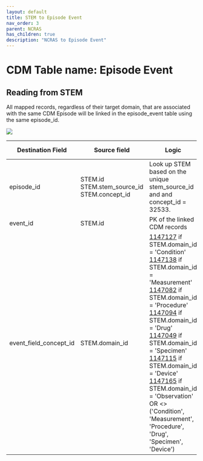 ```yaml
---
layout: default
title: STEM to Episode Event
nav_order: 3
parent: NCRAS
has_children: true
description: "NCRAS to Episode Event"
---
```


# CDM Table name: Episode Event

## Reading from STEM

All mapped records, regardless of their target domain, that are associated with the same CDM Episode will be linked in the episode_event table using the same episode_id.

![](images/ukb_cancer_stem_to_episode_event.png)

| Destination Field | Source field | Logic | Comment field | 
| --- | --- | --- | --- |
| episode_id | STEM.id<br>STEM.stem_source_id<br>STEM.concept_id | Look up STEM based on the unique stem_source_id and and concept_id = 32533. | | 
| event_id | STEM.id | PK of the linked CDM records | |
| event_field_concept_id | STEM.domain_id | [1147127](https://athena.ohdsi.org/search-terms/terms/1147127) if STEM.domain_id = 'Condition'<br>[1147138](https://athena.ohdsi.org/search-terms/terms/1147138) if STEM.domain_id = 'Measurement'<br>[1147082](https://athena.ohdsi.org/search-terms/terms/1147082) if STEM.domain_id = 'Procedure'<br>[1147094](https://athena.ohdsi.org/search-terms/terms/1147094) if STEM.domain_id = 'Drug'<br>[1147049](https://athena.ohdsi.org/search-terms/terms/1147049) if STEM.domain_id = 'Specimen'<br>[1147115](https://athena.ohdsi.org/search-terms/terms/1147115) if STEM.domain_id = 'Device'<br>[1147165](https://athena.ohdsi.org/search-terms/terms/1147165) if STEM.domain_id = 'Observation' OR <> ('Condition', 'Measurement', 'Procedure', 'Drug', 'Specimen', 'Device') |  | 